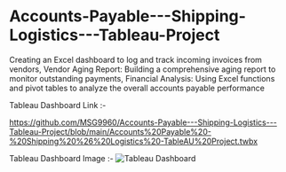 # Accounts-Payable---Shipping-Logistics---Tableau-Project
Creating an Excel dashboard to log and track incoming invoices from vendors, 
Vendor Aging Report: Building a comprehensive aging report to monitor outstanding payments, 
Financial Analysis: Using Excel functions and pivot tables to analyze the overall accounts payable performance

Tableau Dashboard Link :-

https://github.com/MSG9960/Accounts-Payable---Shipping-Logistics---Tableau-Project/blob/main/Accounts%20Payable%20-%20Shipping%20%26%20Logistics%20-TableAU%20Project.twbx

Tableau Dashboard Image :-
![Tableau Dashboard](https://github.com/user-attachments/assets/bb783a41-d6e4-4546-8284-39f4676b7e57)

